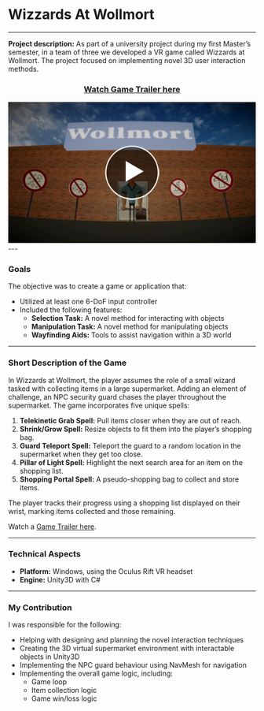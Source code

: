 # Wizzards At Wollmort

---

**Project description:** As part of a university project during my first Master’s semester, in a team of three we developed a VR game called Wizzards at Wollmort. The project focused on implementing novel 3D user interaction methods.

<h3 align="center"><a href="https://youtu.be/D69Uwug74bE">Watch Game Trailer here</a></h3>
<div style="display: flex; justify-content: center;">
  <a href="https://youtu.be/D69Uwug74bE">
    <img width="600" src="images/WAW_playbutton.png" alt="WaW_trailer">
  </a>
</div>
---

### Goals

The objective was to create a game or application that:

- Utilized at least one 6-DoF input controller
- Included the following features:
  - **Selection Task:** A novel method for interacting with objects
  - **Manipulation Task:** A novel method for manipulating objects
  - **Wayfinding Aids:** Tools to assist navigation within a 3D world

---

### Short Description of the Game

In Wizzards at Wollmort, the player assumes the role of a small wizard tasked with collecting items in a large supermarket. Adding an element of challenge, an NPC security guard chases the player throughout the supermarket. The game incorporates five unique spells:

1. **Telekinetic Grab Spell:** Pull items closer when they are out of reach.
2. **Shrink/Grow Spell:** Resize objects to fit them into the player’s shopping bag.
3. **Guard Teleport Spell:** Teleport the guard to a random location in the supermarket when they get too close.
4. **Pillar of Light Spell:** Highlight the next search area for an item on the shopping list.
5. **Shopping Portal Spell:** A pseudo-shopping bag to collect and store items.

The player tracks their progress using a shopping list displayed on their wrist, marking items collected and those remaining.

Watch a [Game Trailer here](https://youtu.be/D69Uwug74bE).

---

### Technical Aspects

- **Platform:** Windows, using the Oculus Rift VR headset
- **Engine:** Unity3D with C#

---

### My Contribution

I was responsible for the following:

- Helping with designing and planning the novel interaction techniques
- Creating the 3D virtual supermarket environment with interactable objects in Unity3D
- Implementing the NPC guard behaviour using NavMesh for navigation
- Implementing the overall game logic, including:
  - Game loop
  - Item collection logic
  - Game win/loss logic
